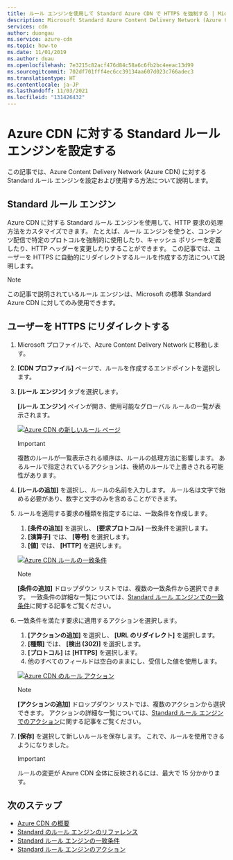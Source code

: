 ```yaml
---
title: ルール エンジンを使用して Standard Azure CDN で HTTPS を強制する | Microsoft Docs
description: Microsoft Standard Azure Content Delivery Network (Azure CDN) に対するルール エンジンを使用して、特定種類のコンテンツの配信ブロック、キャッシュ ポリシーの定義、HTTP ヘッダーの変更など、Azure CDN による HTTP 要求の処理方法をカスタマイズします。 この記事では、ユーザーを HTTPS にリダイレクトするルールを作成する方法について説明します。
services: cdn
author: duongau
ms.service: azure-cdn
ms.topic: how-to
ms.date: 11/01/2019
ms.author: duau
ms.openlocfilehash: 7e3215c82acf476d84c58a6c6fb2bc4eeac13d99
ms.sourcegitcommit: 702df701fff4ec6cc39134aa607d023c766adec3
ms.translationtype: HT
ms.contentlocale: ja-JP
ms.lasthandoff: 11/03/2021
ms.locfileid: "131426432"
---
```

# <a name="set-up-the-standard-rules-engine-for-azure-cdn"></a>Azure CDN に対する Standard ルール エンジンを設定する

この記事では、Azure Content Delivery Network (Azure CDN) に対する Standard ルール エンジンを設定および使用する方法について説明します。

## <a name="standard-rules-engine"></a>Standard ルール エンジン

Azure CDN に対する Standard ルール エンジンを使用して、HTTP 要求の処理方法をカスタマイズできます。 たとえば、ルール エンジンを使うと、コンテンツ配信で特定のプロトコルを強制的に使用したり、キャッシュ ポリシーを定義したり、HTTP ヘッダーを変更したりすることができます。 この記事では、ユーザーを HTTPS に自動的にリダイレクトするルールを作成する方法について説明します。 

> [!NOTE]
> この記事で説明されているルール エンジンは、Microsoft の標準 Standard Azure CDN に対してのみ使用できます。 

## <a name="redirect-users-to-https"></a>ユーザーを HTTPS にリダイレクトする

1. Microsoft プロファイルで、Azure Content Delivery Network に移動します。

1. **[CDN プロファイル]** ページで、ルールを作成するエンドポイントを選択します。
  
1. **[ルール エンジン]** タブを選択します。
   
    **[ルール エンジン]** ペインが開き、使用可能なグローバル ルールの一覧が表示されます。 
   
    [![Azure CDN の新しいルール ページ](./media/cdn-standard-rules-engine/cdn-new-rule.png)](./media/cdn-standard-rules-engine/cdn-new-rule.png#lightbox)
   
   > [!IMPORTANT]
   > 複数のルールが一覧表示される順序は、ルールの処理方法に影響します。 あるルールで指定されているアクションは、後続のルールで上書きされる可能性があります。
   >

1. **[ルールの追加]** を選択し、ルールの名前を入力します。 ルール名は文字で始める必要があり、数字と文字のみを含めることができます。

1. ルールを適用する要求の種類を指定するには、一致条件を作成します。
    1. **[条件の追加]** を選択し、 **[要求プロトコル]** 一致条件を選択します。
    1. **[演算子]** では、 **[等号]** を選択します。
    1. **[値]** では、 **[HTTP]** を選択します。
   
   [![Azure CDN ルールの一致条件](./media/cdn-standard-rules-engine/cdn-match-condition.png)](./media/cdn-standard-rules-engine/cdn-match-condition.png#lightbox)
   
   > [!NOTE]
   > **[条件の追加]** ドロップダウン リストでは、複数の一致条件から選択できます。 一致条件の詳細な一覧については、[Standard ルール エンジンでの一致条件](cdn-standard-rules-engine-match-conditions.md)に関する記事をご覧ください。
   
1. 一致条件を満たす要求に適用するアクションを選択します。
   1. **[アクションの追加]** を選択し、 **[URL のリダイレクト]** を選択します。
   1. **[種類]** では、 **[検出 (302)]** を選択します。
   1. **[プロトコル]** は **[HTTPS]** を選択します。
   1. 他のすべてのフィールドは空白のままにし、受信した値を使用します。
   
   [![Azure CDN のルール アクション](./media/cdn-standard-rules-engine/cdn-action.png)](./media/cdn-standard-rules-engine/cdn-action.png#lightbox)
   
   > [!NOTE]
   > **[アクションの追加]** ドロップダウン リストでは、複数のアクションから選択できます。 アクションの詳細な一覧については、[Standard ルール エンジンでのアクション](cdn-standard-rules-engine-actions.md)に関する記事をご覧ください。

6. **[保存]** を選択して新しいルールを保存します。 これで、ルールを使用できるようになりました。
   
   > [!IMPORTANT]
   > ルールの変更が Azure CDN 全体に反映されるには、最大で 15 分かかります。
   >
   

## <a name="next-steps"></a>次のステップ

- [Azure CDN の概要](cdn-overview.md)
- [Standard のルール エンジンのリファレンス](cdn-standard-rules-engine-reference.md)
- [Standard ルール エンジンの一致条件](cdn-standard-rules-engine-match-conditions.md)
- [Standard ルール エンジンのアクション](cdn-standard-rules-engine-actions.md)
